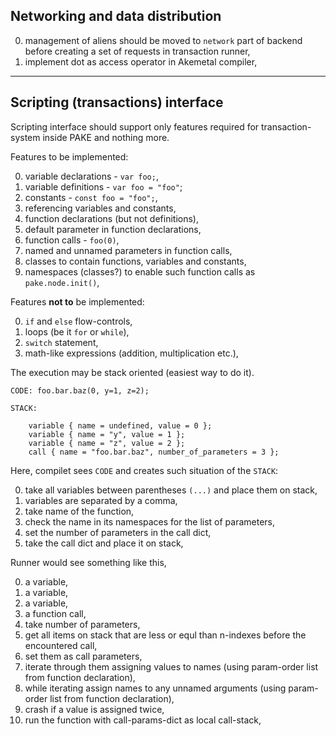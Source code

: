 ## Networking and data distribution

0.  management of aliens should be moved to `network` part of backend before creating a set of requests in transaction runner,
1.  implement dot as access operator in Akemetal compiler,

----

## Scripting (transactions) interface

Scripting interface should support only features required for transaction-system inside PAKE and
nothing more.

Features to be implemented:

0.  variable declarations - `var foo;`,
0.  variable definitions - `var foo = "foo"`;
0.  constants - `const foo = "foo";`,
0.  referencing variables and constants,
0.  function declarations (but not definitions),
0.  default parameter in function declarations,
0.  function calls - `foo(0)`,
0.  named and unnamed parameters in function calls,
0.  classes to contain functions, variables and constants,
0.  namespaces (classes?) to enable such function calls as `pake.node.init()`,

Features **not to** be implemented:

0.  `if` and `else` flow-controls,
0.  loops (be it `for` or `while`),
0.  `switch` statement,
0.  math-like expressions (addition, multiplication etc.),



The execution may be stack oriented (easiest way to do it).

```
CODE: foo.bar.baz(0, y=1, z=2);

STACK:

    variable { name = undefined, value = 0 };
    variable { name = "y", value = 1 };
    variable { name = "z", value = 2 };
    call { name = "foo.bar.baz", number_of_parameters = 3 };
```

Here, compilet sees `CODE` and creates such situation of the `STACK`:

0.  take all variables between parentheses `(...)` and place them on stack,
0.  variables are separated by a comma,
0.  take name of the function,
0.  check the name in its namespaces for the list of parameters,
0.  set the number of parameters in the call dict,
0.  take the call dict and place it on stack,

Runner would see something like this,

0.  a variable,
0.  a variable,
0.  a variable,
0.  a function call,
0.  take number of parameters,
0.  get all items on stack that are less or equl than n-indexes before the encountered call,
0.  set them as call parameters,
0.  iterate through them assigning values to names (using param-order list from function declaration),
0.  while iterating assign names to any unnamed arguments (using param-order list from function declaration),
0.  crash if a value is assigned twice,
0.  run the function with call-params-dict as local call-stack,
